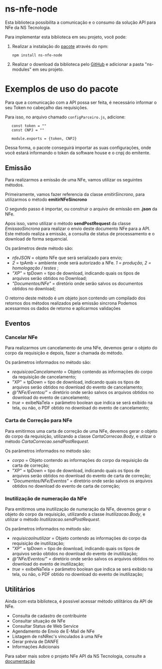 # ns-nfe-node

Esta biblioteca possibilita a comunicação e o consumo da solução API para NFe da NS Tecnologia.

Para implementar esta biblioteca em seu projeto, você pode:

1. Realizar a instalação do [pacote](https://www.npmjs.com/package/ns-nfe-node) através do npm:

       npm install ns-nfe-node

2. Realizar o download da biblioteca pelo [GitHub](https://github.com/NSTecnologia/ns-nfe-node/archive/refs/heads/main.zip) e adicionar a pasta "ns-modules" em seu projeto.

# Exemplos de uso do pacote

Para que a comunicação com a API possa ser feita, é necessário informar o seu Token no cabeçalho das requisições.

Para isso, no arquivo chamado `configParceiro.js`, adicione:

       const token = ""
       const CNPJ = ""

       module.exports = {token, CNPJ}
       
Dessa forma, o pacote conseguirá importar as suas configurações, onde você estará informando o token da software house e o cnpj do emitente.

## Emissão

Para realizarmos a emissão de uma NFe, vamos utilizar os seguintes métodos.

Primeiramente, vamos fazer referencia da classe *emitirSincrono*, para utilizarmos o método **emitirNFeSincrono**

O segundo passo é importar, ou construir o arquivo de emissão em **.json** da NFe.
        
Apos isso, vamo utilizar o método **sendPostRequest** da classe *EmissaoSincrona* para realizar o envio deste documento NFe para a API.
Este método realiza a emissão, a consulta de status de processamento e o download de forma sequencial.

Os parâmetros deste método são:

+ *nfeJSON* = objeto NFe que será serializado para envio;
+ *2* = tpAmb = ambiente onde será autorizado a NFe. *1 = produção, 2 = homologação / testes* ;
+ *"XP"* = tpDown = tipo de download, indicando quais os tipos de arquivos serão obtidos no Download;
+ *"Documentos/NFe"* = diretório onde serão salvos os documentos obtidos no download;

O retorno deste método é um objeto json contendo um compilado dos retornos dos métodos realizados pela emissão sincrona
Podemos acessarmos os dados de retorno e aplicarmos validações

## Eventos

### Cancelar NFe

Para realizarmos um cancelamento de uma NFe, devemos gerar o objeto do corpo da requisição e depois, fazer a chamada do método.

Os parâmetros informados no método são:

+ *requisicaoCancelamento* =  Objeto contendo as informações do corpo da requisição de cancelamento;
+ "XP" = tpDown = tipo de download, indicando quais os tipos de arquivos serão obtidos no download do evento de cancelamento;
+ *@"NFe/Eventos/"* = diretório onde serão salvos os arquivos obtidos no download do evento de cancelamento;
+ *true* = exibeNaTela = parâmetro boolean que indica se será exibido na tela, ou não, o PDF obtido no download do evento de cancelamento;

### Carta de Correção para NFe

Para emitirmos uma carta de correção de uma NFe, devemos gerar o objeto do corpo da requisição, utilizando a classe *CartaCorrecao.Body*, e utilzar o método *CartaCorrecao.sendPostRequest*.
        
Os parâmetros informados no método são:

+ *corpo* =  Objeto contendo as informações do corpo da requisição da carta de correção;
+ "XP" = tpDown = tipo de download, indicando quais os tipos de arquivos serão obtidos no download do evento de carta de correção;
+ *"Documentos/NFe/Eventos"* = diretório onde serão salvos os arquivos obtidos no download do evento de carta de correção;

### Inutilização de numeração da NFe

Para emitirmos uma inutilização de numeração da NFe, devemos gerar o objeto do corpo da requisição, utilizando a classe *Inutilizacao.Body*, e utilizar o método *Inutilizacao.sendPostRequest*.

Os parâmetros informados no método são:

+ *requisicaoInutilizar* =  Objeto contendo as informações do corpo da requisição de inutilização;
+ "XP" = tpDown = tipo de download, indicando quais os tipos de arquivos serão obtidos no download do evento de inutilização;
+ *@"NFe/Eventos/"* = diretório onde serão salvos os arquivos obtidos no download do evento de inutilização;
+ *true* = exibeNaTela = parâmetro boolean que indica se será exibido na tela, ou não, o PDF obtido no download do evento de inutilização;

## Utilitários

Ainda com esta biblioteca, é possivel acessar método utilitários da API de NFe.

+ Consulta de cadastro de contribuinte
+ Consultar situação de NFe      
+ Consultar Status de Web Service
+ Agendamento de Envio de E-Mail de NFe   
+ Listagem de nsNRec's vinculados à uma NFe
+ Gerar prévia de DANFE 
+ Informações Adicionais

Para saber mais sobre o projeto NFe API da NS Tecnologia, consulte a [documentação](https://docsnstecnologia.wpcomstaging.com/docs/ns-nfe/)


